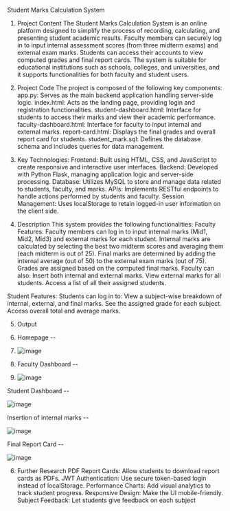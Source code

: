  Student Marks Calculation System
1. Project Content
     The Student Marks Calculation System is an online platform designed to simplify the process of recording, calculating, and presenting student academic results. Faculty members can securely log in to input internal assessment scores (from three midterm exams) and external exam marks. Students can access their accounts to view computed grades and final report cards. The system is suitable for educational institutions such as schools, colleges, and universities, and it supports functionalities for both faculty and student users.

2. Project Code
The project is composed of the following key components:
app.py: Serves as the main backend application handling server-side logic.
index.html: Acts as the landing page, providing login and registration functionalities.
student-dashboard.html: Interface for students to access their marks and view their academic performance.
faculty-dashboard.html: Interface for faculty to input internal and external marks.
report-card.html: Displays the final grades and overall report card for students.
student_mark.sql: Defines the database schema and includes queries for data management.

3. Key Technologies:
Frontend: Built using HTML, CSS, and JavaScript to create responsive and interactive user interfaces.
Backend: Developed with Python Flask, managing application logic and server-side processing.
Database: Utilizes MySQL to store and manage data related to students, faculty, and marks.
APIs: Implements RESTful endpoints to handle actions performed by students and faculty.
Session Management: Uses localStorage to retain logged-in user information on the client side.

4. Description
This system provides the following functionalities:
Faculty Features:
Faculty members can log in to input internal marks (Mid1, Mid2, Mid3) and external marks for each student.
Internal marks are calculated by selecting the best two midterm scores and averaging them (each midterm is out of 25).
Final marks are determined by adding the internal average (out of 50) to the external exam marks (out of 75).
Grades are assigned based on the computed final marks.
Faculty can also:
Insert both internal and external marks.
View external marks for all students.
Access a list of all their assigned students.

Student Features:
Students can log in to:
View a subject-wise breakdown of internal, external, and final marks.
See the assigned grade for each subject.
Access overall total and average marks.

5.  Output

6.  Homepage --

7.  ![image](https://github.com/user-attachments/assets/8904cf91-2a66-493d-a741-2840f4ba182b)

8.  Faculty Dashboard --

9.  ![image](https://github.com/user-attachments/assets/aec9cb13-27dd-4b97-ab94-86abf12e1a6b)

Student Dashboard --

![image](https://github.com/user-attachments/assets/8c747890-a185-4972-ab75-93656a2f4ce3)

Insertion of internal marks --

![image](https://github.com/user-attachments/assets/90ce8f1d-00a1-46c1-baf1-f3d12192d1b4)

Final Report Card --

![image](https://github.com/user-attachments/assets/32bbc748-1a96-449e-bec2-dd29631e7ee2)

6.  Further Research
PDF Report Cards: Allow students to download report cards as PDFs.
JWT Authentication: Use secure token-based login instead of localStorage.
Performance Charts: Add visual analytics to track student progress.
Responsive Design: Make the UI mobile-friendly.
Subject Feedback: Let students give feedback on each subject
